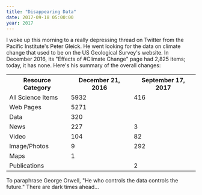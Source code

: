 ```yaml
---
title: "Disappearing Data"
date: 2017-09-18 05:00:00
year: 2017
---
```


I woke up this morning to a really depressing thread on Twitter
from the Pacific Institute's Peter Gleick.
He went looking for the data on climate change that used to be on the US Geological Survey's website.
In December 2016,
its "Effects of #Climate Change" page had 2,825 items;
today, it has none.
Here's his summary of the overall changes:

<table class="centered">
  <tr><th>Resource Category</th><th>December 21, 2016</th><th>September 17, 2017</th></tr>
  <tr><td>All Science Items</td><td>5932</td><td>416</td></tr>
  <tr><td>Web Pages</td><td>5271</td><td></td></tr>
  <tr><td>Data</td><td>320</td><td></td></tr>
  <tr><td>News</td><td>227</td><td>3</td></tr>
  <tr><td>Video</td><td>104</td><td>82</td></tr>
  <tr><td>Image/Photos</td><td>9</td><td>292</td></tr>
  <tr><td>Maps</td><td>1</td><td></td></tr>
  <tr><td>Publications</td><td></td><td>2</td></tr>
</table>

To paraphrase George Orwell,
"He who controls the data controls the future."
There are dark times ahead…
